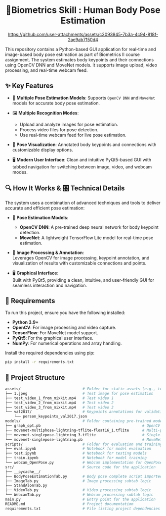 <div align="center">
  <h1><strong> 👤Biometrics Skill : Human Body Pose Estimation </strong></h1>

  https://github.com/user-attachments/assets/c3093945-7b3a-4c94-818f-2ae9ab7150d4
</div>

This repository contains a Python-based GUI application for real-time and image-based body pose estimation as part of Biometrics II course assignment. The system estimates body keypoints and their connections using OpenCV DNN and MoveNet models. It supports image upload, video processing, and real-time webcam feed.

## ✨ Key Features

- 🧠 **Multiple Pose Estimation Models**: Supports `OpenCV DNN` and `MoveNet` models for accurate body pose estimation.

- 🖼️ **Multiple Recognition Modes**: 
  - Upload and analyze images for pose estimation.
  - Process video files for pose detection.
  - Use real-time webcam feed for live pose estimation.

- 🎨 **Pose Visualization**: Annotated body keypoints and connections with customizable display options.

- 🖥️ **Modern User Interface**: Clean and intuitive PyQt5-based GUI with tabbed navigation for switching between image, video, and webcam modes.

## 🔍 How It Works & 🎛️ Technical Details

The system uses a combination of advanced techniques and tools to deliver accurate and efficient pose estimation:

- 🎯 **Pose Estimation Models**:  
  - **OpenCV DNN**: A pre-trained deep neural network for body keypoint detection.  
  - **MoveNet**: A lightweight TensorFlow Lite model for real-time pose estimation.  

- 🎨 **Image Processing & Annotation**:  
  Leverages OpenCV for image processing, keypoint annotation, and visualization of results with customizable connections and points.  

- 🖥️ **Graphical Interface**:  
  Built with PyQt5, providing a clean, intuitive, and user-friendly GUI for seamless interaction and navigation.  

## 📝 Requirements

To run this project, ensure you have the following installed:

- **Python 3.9+**  
- **OpenCV**: For image processing and video capture.  
- **TensorFlow**: For MoveNet model support.  
- **PyQt5**: For the graphical user interface.  
- **NumPy**: For numerical operations and array handling.  

Install the required dependencies using pip:

```bash
pip install -r requirements.txt
```

## 📂 **Project Structure**
```bash
assets/                            # Folder for static assets (e.g., test images and videos)
├── 1.jpeg                         # Test image for pose estimation
├── test_video_1_from_mixkit.mp4   # Test video 1
├── test_video_2_from_mixkit.mp4   # Test video 2
├── test_video_3_from_mixkit.mp4   # Test video 3
└── val2017/                       # Keypoints annotations for validation COCO Keypoints dataset
    └── person_keypoints_val2017.json  
models/                            # Folder containing pre-trained models
├── graph_opt.pb                                              # OpenCV DNN model
├── movenet-multiphose-lightning-tflite-float16_1.tflite      # Multi-pose MoveNet model
├── movenet-singlepose-lightning_3.tflite                     # Single-pose MoveNet model
└── movenet-singlepose-lightning.pb                           # MoveNet model in PB format
scripts/                           # Folder for evaluation and training scripts
├── eval.ipynb                     # Notebook for model evaluation
├── test.ipynb                     # Notebook for testing models
├── train.ipynb                    # Notebook for model training
└── webcam_OpenPose.py             # Webcam implementation for OpenPose
src/                               # Source code for the application
├── __pycache__/                   
├── BodyPoseEstimationTab.py       # Body pose complete script imported to main app
├── ImageTab.py                    # Image processing subtab logic
├── StandAlonTab.py                
├── VideoTab.py                    # Video processing subtab logic
└── WebcamTab.py                   # Webcam processing subtab logic
main.py                            # Entry point for the application
README.md                          # Project documentation
requirements.txt                   # File listing project dependencies
```